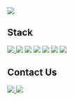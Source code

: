 <img src="https://capsule-render.vercel.app/api?type=Waving&color=auto&height=300&section=header&text=writing...&fontSize=90&animation=fadeIn" />

<h2>
  
</h2>

<h2>
  Stack
</h2>
<p>
  <!-- Android Developers Link -->
  <a href="https://developer.android.com/?_gl=1*1jsjd2c*_up*MQ..&gclid=Cj0KCQjwlvW2BhDyARIsADnIe-LWj8eo0EJJhpkFQTkCNHxJKUbaGjEDlZNOZeE-1ZUPQG-doDQMKwcaApyqEALw_wcB&gclsrc=aw.ds" target="_blank">
    <img src="https://img.shields.io/badge/Android-3DDC84?logo=android&logoColor=white&style=for-the-badge" />
  </a>
  <img src="https://img.shields.io/badge/Jetpack%20Compose-4285F4?logo=jetpackcompose&logoColor=white&style=for-the-badge"/>
  <img src="https://img.shields.io/badge/Kotlin-7F52FF?logo=kotlin&logoColor=white&style=for-the-badge"/>
  
  <img src="https://img.shields.io/badge/C++-00599C?logo=c%2B%2B&logoColor=white&style=for-the-badge" />
  <img src="https://img.shields.io/badge/Spring%20Boot-6DB33F?logo=springboot&logoColor=white&style=for-the-badge"/>
  <img src="https://img.shields.io/badge/react-20232a.svg?style=for-the-badge&logo=react&logoColor=61DAFB" />
  <img src="https://img.shields.io/badge/javascript-000000.svg?style=for-the-badge&logo=javascript&logoColor=F7DF1E" />


</p>

<h2>
  Contact Us
</h2>
<p>
  <a href="/" target="_blank">
    <img src="https://img.shields.io/badge/Notion-000000?logo=notion&logoColor=white&style=for-the-badge" />
  </a>
    
  <a href="https://eventbus.tistory.com/" target="_blank">
    <img src="https://img.shields.io/badge/Tistory-FF7700?logo=tistory&logoColor=white&style=for-the-badge"/>
  </a>
</p>
